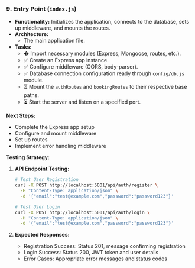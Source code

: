 ### 9. Entry Point (`index.js`)

*   **Functionality:** Initializes the application, connects to the database, sets up middleware, and mounts the routes.
*   **Architecture:**
    *   The main application file.
*   **Tasks:**
    *   � Import necessary modules (Express, Mongoose, routes, etc.).
    *   ✅ Create an Express app instance.
    *   ✅ Configure middleware (CORS, body-parser).
    *   ✅ Database connection configuration ready through `config/db.js` module.
    *   ⏳ Mount the `authRoutes` and `bookingRoutes` to their respective base paths.
    *   ⏳ Start the server and listen on a specified port.

**Next Steps:**
- Complete the Express app setup
- Configure and mount middleware
- Set up routes
- Implement error handling middleware

**Testing Strategy:**
1. **API Endpoint Testing:**
   ```bash
   # Test User Registration
   curl -X POST http://localhost:5001/api/auth/register \
     -H "Content-Type: application/json" \
     -d '{"email":"test@example.com","password":"password123"}'

   # Test User Login
   curl -X POST http://localhost:5001/api/auth/login \
     -H "Content-Type: application/json" \
     -d '{"email":"test@example.com","password":"password123"}'
   ```

2. **Expected Responses:**
   - Registration Success: Status 201, message confirming registration
   - Login Success: Status 200, JWT token and user details
   - Error Cases: Appropriate error messages and status codes
